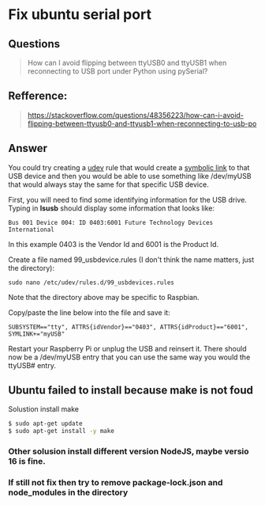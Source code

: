 # Fix ubuntu serial port
## Questions
> How can I avoid flipping between ttyUSB0 and ttyUSB1 when reconnecting to USB port under Python using pySerial?

## Refference: 
> https://stackoverflow.com/questions/48356223/how-can-i-avoid-flipping-between-ttyusb0-and-ttyusb1-when-reconnecting-to-usb-po

## Answer
You could try creating a [udev](https://en.wikipedia.org/wiki/Udev) rule that would create a [symbolic link](https://en.wikipedia.org/wiki/Symbolic_link) to that USB device and then you would be able to use something like /dev/myUSB that would always stay the same for that specific USB device.

First, you will need to find some identifying information for the USB drive. Typing in **lsusb** should display some information that looks like:
```
Bus 001 Device 004: ID 0403:6001 Future Technology Devices International
```
In this example 0403 is the Vendor Id and 6001 is the Product Id.

Create a file named 99_usbdevice.rules (I don't think the name matters, just the directory):
```
sudo nano /etc/udev/rules.d/99_usbdevices.rules
```
Note that the directory above may be specific to Raspbian.

Copy/paste the line below into the file and save it:

```
SUBSYSTEM=="tty", ATTRS{idVendor}=="0403", ATTRS{idProduct}=="6001", SYMLINK+="myUSB"
```
Restart your Raspberry Pi or unplug the USB and reinsert it. There should now be a /dev/myUSB entry that you can use the same way you would the ttyUSB# entry.

## Ubuntu failed to install because make is not foud
Solustion install make
```sh
$ sudo apt-get update
$ sudo apt-get install -y make
```
### Other solusion install different version NodeJS, maybe versio 16 is fine.
### If still not fix then try to remove package-lock.json and node_modules in the directory

